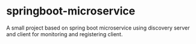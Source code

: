 # springboot-microservice
A small project based on spring boot microservice using discovery server and client for monitoring and registering client.

